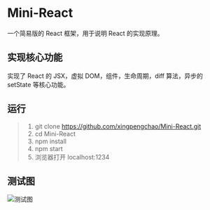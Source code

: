 # Mini-React

一个简易版的 React 框架，用于说明 React 的实现原理。

## 实现核心功能

实现了 React 的 JSX，虚拟 DOM，组件，生命周期，diff 算法，异步的 setState 等核心功能。

## 运行

> 1. git clone <https://github.com/xingpengchao/Mini-React.git>
> 2. cd Mini-React
> 3. npm install
> 4. npm start
> 5. 浏览器打开 localhost:1234

## 测试图

![测试图](https://github.com/xingpengchao/Mini-React/blob/master/public/test-img/Mini-React%E6%B5%8B%E8%AF%95%E5%9B%BE.PNG)
